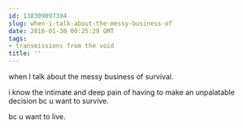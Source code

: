 ```yaml
---
id: 138309097394
slug: when-i-talk-about-the-messy-business-of
date: 2016-01-30 00:25:29 GMT
tags:
- transmissions from the void
title: ''
---
```

when I talk about the messy business of survival.

i know the intimate and deep pain of having to make an unpalatable decision bc u want to survive. 

bc u want to live.